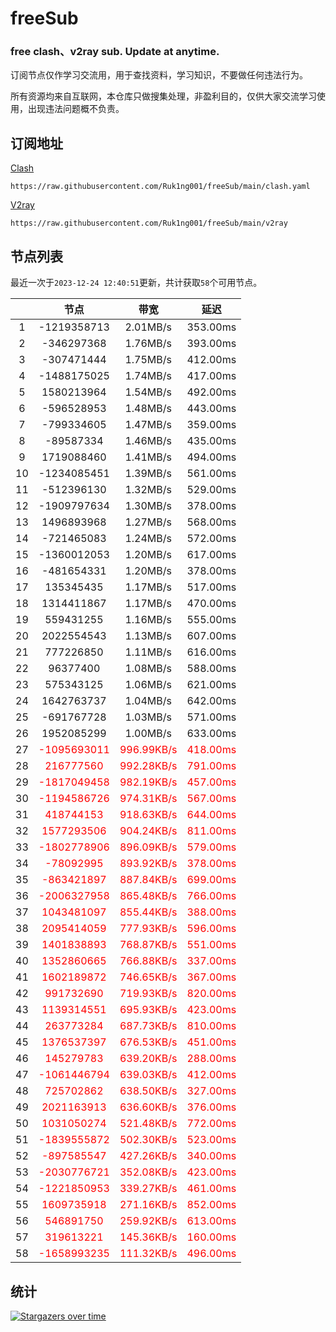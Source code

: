 # freeSub
### free clash、v2ray sub. Update at anytime.

订阅节点仅作学习交流用，用于查找资料，学习知识，不要做任何违法行为。

所有资源均来自互联网，本仓库只做搜集处理，非盈利目的，仅供大家交流学习使用，出现违法问题概不负责。

## 订阅地址
[Clash](https://raw.githubusercontent.com/Ruk1ng001/freeSub/main/clash.yaml)
```
https://raw.githubusercontent.com/Ruk1ng001/freeSub/main/clash.yaml
```
[V2ray](https://raw.githubusercontent.com/Ruk1ng001/freeSub/main/v2ray)
```
https://raw.githubusercontent.com/Ruk1ng001/freeSub/main/v2ray
```

## 节点列表

最近一次于`2023-12-24 12:40:51`更新，共计获取`58`个可用节点。

|  | 节点 | 带宽 | 延迟 |
|:-:|:--:|:--:|:--:|
 | 1 | -1219358713 | 2.01MB/s | 353.00ms |
 | 2 | -346297368 | 1.76MB/s | 393.00ms |
 | 3 | -307471444 | 1.75MB/s | 412.00ms |
 | 4 | -1488175025 | 1.74MB/s | 417.00ms |
 | 5 | 1580213964 | 1.54MB/s | 492.00ms |
 | 6 | -596528953 | 1.48MB/s | 443.00ms |
 | 7 | -799334605 | 1.47MB/s | 359.00ms |
 | 8 | -89587334 | 1.46MB/s | 435.00ms |
 | 9 | 1719088460 | 1.41MB/s | 494.00ms |
 | 10 | -1234085451 | 1.39MB/s | 561.00ms |
 | 11 | -512396130 | 1.32MB/s | 529.00ms |
 | 12 | -1909797634 | 1.30MB/s | 378.00ms |
 | 13 | 1496893968 | 1.27MB/s | 568.00ms |
 | 14 | -721465083 | 1.24MB/s | 572.00ms |
 | 15 | -1360012053 | 1.20MB/s | 617.00ms |
 | 16 | -481654331 | 1.20MB/s | 378.00ms |
 | 17 | 135345435 | 1.17MB/s | 517.00ms |
 | 18 | 1314411867 | 1.17MB/s | 470.00ms |
 | 19 | 559431255 | 1.16MB/s | 555.00ms |
 | 20 | 2022554543 | 1.13MB/s | 607.00ms |
 | 21 | 777226850 | 1.11MB/s | 616.00ms |
 | 22 | 96377400 | 1.08MB/s | 588.00ms |
 | 23 | 575343125 | 1.06MB/s | 621.00ms |
 | 24 | 1642763737 | 1.04MB/s | 642.00ms |
 | 25 | -691767728 | 1.03MB/s | 571.00ms |
 | 26 | 1952085299 | 1.00MB/s | 633.00ms |
 | 27 | <font color=red>-1095693011</font> | <font color=red>996.99KB/s</font> | <font color=red>418.00ms</font> |
 | 28 | <font color=red>216777560</font> | <font color=red>992.28KB/s</font> | <font color=red>791.00ms</font> |
 | 29 | <font color=red>-1817049458</font> | <font color=red>982.19KB/s</font> | <font color=red>457.00ms</font> |
 | 30 | <font color=red>-1194586726</font> | <font color=red>974.31KB/s</font> | <font color=red>567.00ms</font> |
 | 31 | <font color=red>418744153</font> | <font color=red>918.63KB/s</font> | <font color=red>644.00ms</font> |
 | 32 | <font color=red>1577293506</font> | <font color=red>904.24KB/s</font> | <font color=red>811.00ms</font> |
 | 33 | <font color=red>-1802778906</font> | <font color=red>896.09KB/s</font> | <font color=red>579.00ms</font> |
 | 34 | <font color=red>-78092995</font> | <font color=red>893.92KB/s</font> | <font color=red>378.00ms</font> |
 | 35 | <font color=red>-863421897</font> | <font color=red>887.84KB/s</font> | <font color=red>699.00ms</font> |
 | 36 | <font color=red>-2006327958</font> | <font color=red>865.48KB/s</font> | <font color=red>766.00ms</font> |
 | 37 | <font color=red>1043481097</font> | <font color=red>855.44KB/s</font> | <font color=red>388.00ms</font> |
 | 38 | <font color=red>2095414059</font> | <font color=red>777.93KB/s</font> | <font color=red>596.00ms</font> |
 | 39 | <font color=red>1401838893</font> | <font color=red>768.87KB/s</font> | <font color=red>551.00ms</font> |
 | 40 | <font color=red>1352860665</font> | <font color=red>766.88KB/s</font> | <font color=red>337.00ms</font> |
 | 41 | <font color=red>1602189872</font> | <font color=red>746.65KB/s</font> | <font color=red>367.00ms</font> |
 | 42 | <font color=red>991732690</font> | <font color=red>719.93KB/s</font> | <font color=red>820.00ms</font> |
 | 43 | <font color=red>1139314551</font> | <font color=red>695.93KB/s</font> | <font color=red>423.00ms</font> |
 | 44 | <font color=red>263773284</font> | <font color=red>687.73KB/s</font> | <font color=red>810.00ms</font> |
 | 45 | <font color=red>1376537397</font> | <font color=red>676.53KB/s</font> | <font color=red>451.00ms</font> |
 | 46 | <font color=red>145279783</font> | <font color=red>639.20KB/s</font> | <font color=red>288.00ms</font> |
 | 47 | <font color=red>-1061446794</font> | <font color=red>639.03KB/s</font> | <font color=red>412.00ms</font> |
 | 48 | <font color=red>725702862</font> | <font color=red>638.50KB/s</font> | <font color=red>327.00ms</font> |
 | 49 | <font color=red>2021163913</font> | <font color=red>636.60KB/s</font> | <font color=red>376.00ms</font> |
 | 50 | <font color=red>1031050274</font> | <font color=red>521.48KB/s</font> | <font color=red>772.00ms</font> |
 | 51 | <font color=red>-1839555872</font> | <font color=red>502.30KB/s</font> | <font color=red>523.00ms</font> |
 | 52 | <font color=red>-897585547</font> | <font color=red>427.26KB/s</font> | <font color=red>340.00ms</font> |
 | 53 | <font color=red>-2030776721</font> | <font color=red>352.08KB/s</font> | <font color=red>423.00ms</font> |
 | 54 | <font color=red>-1221850953</font> | <font color=red>339.27KB/s</font> | <font color=red>461.00ms</font> |
 | 55 | <font color=red>1609735918</font> | <font color=red>271.16KB/s</font> | <font color=red>852.00ms</font> |
 | 56 | <font color=red>546891750</font> | <font color=red>259.92KB/s</font> | <font color=red>613.00ms</font> |
 | 57 | <font color=red>319613221</font> | <font color=red>145.36KB/s</font> | <font color=red>160.00ms</font> |
 | 58 | <font color=red>-1658993235</font> | <font color=red>111.32KB/s</font> | <font color=red>496.00ms</font> |


## 统计

[![Stargazers over time](https://starchart.cc/Ruk1ng001/freeSub.svg)](https://starchart.cc/Ruk1ng001/freeSub)